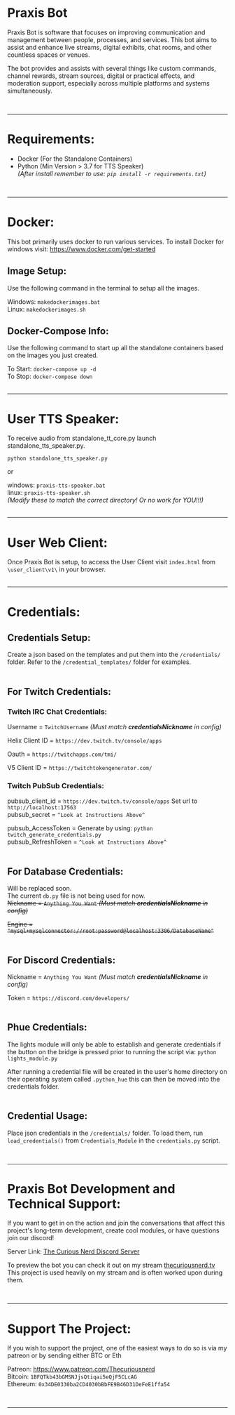 # Praxis Bot

Praxis Bot is software that focuses on improving communication and management between people, processes, and services. This bot aims to assist and enhance live streams, digital exhibits, chat rooms, and other countless spaces or venues.

The bot provides and assists with several things like custom commands, channel rewards, stream sources, digital or practical effects, and moderation support, especially across multiple platforms and systems simultaneously.

<br>

___

# Requirements:
- Docker (For the Standalone Containers)
- Python (Min Version > 3.7 for TTS Speaker)<br>
*(After install remember to use: `pip install -r requirements.txt`)*

<br>

___

# Docker:

This bot primarily uses docker to run various services.
To install Docker for windows visit: https://www.docker.com/get-started

## Image Setup:

Use the following command in the terminal to setup all the images.

Windows: `makedockerimages.bat`<br>
Linux: `makedockerimages.sh`


## Docker-Compose Info:

Use the following command to start up all the standalone containers based on the images you just created.

To Start:
`docker-compose up -d`<br>
To Stop:
`docker-compose down`<br>
<br>
___

# User TTS Speaker:
To receive audio from standalone_tt_core.py launch standalone_tts_speaker.py.

`python standalone_tts_speaker.py`

or

windows: `praxis-tts-speaker.bat`<br>
linux: `praxis-tts-speaker.sh`<br>
*(Modify these to match the correct directory! Or no work for YOU!!!)*<br>
<br>
___

# User Web Client:

Once Praxis Bot is setup, to access the User Client visit `index.html` from `\user_client\v1\` in your browser.<br>
<br>
___

# Credentials:

## Credentials Setup:

Create a json based on the templates and put them into the `/credentials/` folder.
Refer to the `/credential_templates/` folder for examples.<br>
<br>

## For Twitch Credentials:

### Twitch IRC Chat Credentials:
Username = `TwitchUsername` *(Must match ***credentialsNickname*** in config)*

Helix Client ID = `https://dev.twitch.tv/console/apps`

Oauth = `https://twitchapps.com/tmi/`

V5 Client ID = `https://twitchtokengenerator.com/`

### Twitch PubSub Credentials:

pubsub_client_id = `https://dev.twitch.tv/console/apps` Set url to `http://localhost:17563`<br>
pubsub_secret = `^Look at Instructions Above^`<br>

pubsub_AccessToken = Generate by using: `python twitch_generate_credentials.py`<br>
pubsub_RefreshToken = `^Look at Instructions Above^`<br>
<br>

## For Database Credentials:
Will be replaced soon.<br>The current `db.py` file is not being used for now.<br>
~~Nickname = `Anything You Want` *(Must match ***credentialsNickname*** in config)*~~

~~Engine = `"mysql+mysqlconnector://root:password@localhost:3306/DatabaseName"`~~<br>
<br>

## For Discord Credentials:
Nickname = `Anything You Want` *(Must match ***credentialsNickname*** in config)*

Token = `https://discord.com/developers/`<br>
<br>

## Phue Credentials:
The lights module will only be able to establish and generate credentials if the button on the bridge is pressed prior to running the script via:
`python lights_module.py`<br>

After running a credential file will be created in the user's home directory on their operating system called `.python_hue` this can then be moved into the credentials folder.<br>
<br>

## Credential Usage:

Place json credentials in the `/credentials/` folder.
To load them, run `load_credentials()` from `Credentials_Module` in the `credentials.py` script.

</br>

___

# Praxis Bot Development and Technical Support:

If you want to get in on the action and join the conversations that affect this project's long-term development, create cool modules, or have questions join our discord!

Server Link: [The Curious Nerd Discord Server](https://discord.com/invite/sNTXWn4)

To preview the bot you can check it out on my stream [thecuriousnerd.tv](https://thecuriousnerd.tv) This project is used heavily on my stream and is often worked upon during them.

</br>

___
# Support The Project:

If you wish to support the project, one of the easiest ways to do so is via my patreon or by sending either BTC or Eth

Patreon: https://www.patreon.com/Thecuriousnerd<br>
Bitcoin: `1BFQTkb43bGMSNJjsQtiqai5eQjF5CLcAG`<br>
Ethereum: `0x34DE0330ba2CD4030bBbFE9B46D31DeFeE1ffa54`

</br>

___